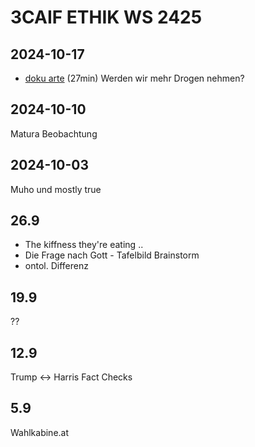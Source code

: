 # 3CAIF ETHIK WS 2425

## 2024-10-17

- [doku arte](https://youtu.be/hqkIJPS8jbI) (27min) Werden wir mehr Drogen nehmen?

## 2024-10-10

Matura Beobachtung

## 2024-10-03

Muho und mostly true

## 26.9

- The kiffness they're eating ..
- Die Frage nach Gott - Tafelbild Brainstorm
- ontol. Differenz

## 19.9

??

## 12.9

Trump <-> Harris Fact Checks

## 5.9

Wahlkabine.at
